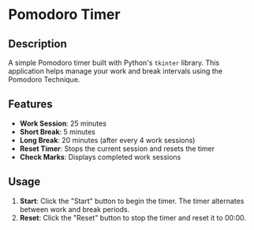 # Pomodoro Timer

## Description

A simple Pomodoro timer built with Python's `tkinter` library. This application helps manage your work and break intervals using the Pomodoro Technique.

## Features

- **Work Session**: 25 minutes
- **Short Break**: 5 minutes
- **Long Break**: 20 minutes (after every 4 work sessions)
- **Reset Timer**: Stops the current session and resets the timer
- **Check Marks**: Displays completed work sessions

## Usage

1. **Start**: Click the "Start" button to begin the timer. The timer alternates between work and break periods.
2. **Reset**: Click the "Reset" button to stop the timer and reset it to 00:00.

